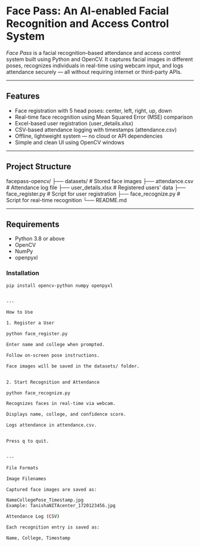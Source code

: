 # Face Pass: An AI-enabled Facial Recognition and Access Control System

*Face Pass* is a facial recognition–based attendance and access control system built using Python and OpenCV. It captures facial images in different poses, recognizes individuals in real-time using webcam input, and logs attendance securely — all without requiring internet or third-party APIs.

---

## Features

- Face registration with 5 head poses: center, left, right, up, down
- Real-time face recognition using Mean Squared Error (MSE) comparison
- Excel-based user registration (user_details.xlsx)
- CSV-based attendance logging with timestamps (attendance.csv)
- Offline, lightweight system — no cloud or API dependencies
- Simple and clean UI using OpenCV windows

---

## Project Structure

facepass-opencv/ ├── datasets/                # Stored face images ├── attendance.csv           # Attendance log file ├── user_details.xlsx        # Registered users' data ├── face_register.py         # Script for user registration ├── face_recognize.py        # Script for real-time recognition └── README.md

---

## Requirements

- Python 3.8 or above
- OpenCV
- NumPy
- openpyxl

### Installation

```bash
pip install opencv-python numpy openpyxl


---

How to Use

1. Register a User

python face_register.py

Enter name and college when prompted.

Follow on-screen pose instructions.

Face images will be saved in the datasets/ folder.


2. Start Recognition and Attendance

python face_recognize.py

Recognizes faces in real-time via webcam.

Displays name, college, and confidence score.

Logs attendance in attendance.csv.


Press q to quit.


---

File Formats

Image Filenames

Captured face images are saved as:

NameCollegePose_Timestamp.jpg
Example: TanishaNITAcenter_1720123456.jpg

Attendance Log (CSV)

Each recognition entry is saved as:

Name, College, Timestamp
